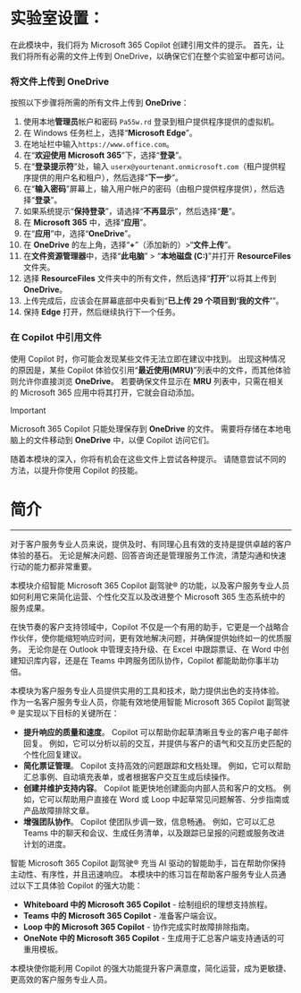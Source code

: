 # 实验室设置：

在此模块中，我们将为 Microsoft 365 Copilot 创建引用文件的提示。 首先，让我们将所有必需的文件上传到 OneDrive，以确保它们在整个实验室中都可访问。


### 将文件上传到 OneDrive

按照以下步骤将所需的所有文件上传到 **OneDrive**：

1. 使用本地**管理员**帐户和密码 `Pa55w.rd` 登录到租户提供程序提供的虚拟机。
2. 在 Windows 任务栏上，选择“**Microsoft Edge**”。
3. 在地址栏中输入`https://www.office.com`。
4. 在“**欢迎使用 Microsoft 365**”下，选择“**登录**”。
5. 在“**登录提示符**”处，输入 `userx@yourtenant.onmicrosoft.com`（租户提供程序提供的用户名和租户），然后选择“**下一步**”。
6. 在“**输入密码**”屏幕上，输入用户帐户的密码（由租户提供程序提供），然后选择“**登录**”。
7. 如果系统提示“**保持登录**”，请选择“**不再显示**”，然后选择“**是**”。
8. 在 **Microsoft 365** 中，选择“**应用**”。
9. 在“**应用**”中，选择“**OneDrive**”。
10. 在 **OneDrive** 的左上角，选择“**+**”（添加新的）>“**文件上传**”。
11. 在**文件资源管理器**中，选择“**此电脑**” > “**本地磁盘 (C:)**”并打开 **ResourceFiles** 文件夹。
12. 选择 **ResourceFiles** 文件夹中的所有文件，然后选择“**打开**”以将其上传到 **OneDrive**。
13. 上传完成后，应该会在屏幕底部中央看到“**已上传 29 个项目到‘我的文件’**”。
14. 保持 **Edge** 打开，然后继续执行下一个任务。

### 在 Copilot 中引用文件

使用 Copilot 时，你可能会发现某些文件无法立即在建议中找到。 出现这种情况的原因是，某些 Copilot 体验仅引用“**最近使用(MRU)**”列表中的文件，而其他体验则允许你直接浏览 **OneDrive**。 若要确保文件显示在 **MRU** 列表中，只需在相关的 Microsoft 365 应用中将其打开，它就会自动添加。

> [!IMPORTANT]
> Microsoft 365 Copilot 只能处理保存到 **OneDrive** 的文件。 需要将存储在本地电脑上的文件移动到 **OneDrive** 中，以便 Copilot 访问它们。

随着本模块的深入，你将有机会在这些文件上尝试各种提示。 请随意尝试不同的方法，以提升你使用 Copilot 的技能。

# 简介
---
对于客户服务专业人员来说，提供及时、有同理心且有效的支持是提供卓越的客户体验的基石。 无论是解决问题、回答咨询还是管理服务工作流，清楚沟通和快速行动的能力都非常重要。

本模块介绍智能 Microsoft 365 Copilot 副驾驶® 的功能，以及客户服务专业人员如何利用它来简化运营、个性化交互以及改进整个 Microsoft 365 生态系统中的服务成果。

在快节奏的客户支持领域中，Copilot 不仅是一个有用的助手，它更是一个战略合作伙伴，使你能缩短响应时间，更有效地解决问题，并确保提供始终如一的优质服务。 无论你是在 Outlook 中管理支持升级、在 Excel 中跟踪票证、在 Word 中创建知识库内容，还是在 Teams 中跨服务团队协作，Copilot 都能助助你事半功倍。

本模块为客户服务专业人员提供实用的工具和技术，助力提供出色的支持体验。 作为一名客户服务专业人员，你能有效地使用智能 Microsoft 365 Copilot 副驾驶® 是实现以下目标的关键所在：

- **提升响应的质量和速度**。 Copilot 可以帮助你起草清晰且专业的客户电子邮件回复。 例如，它可以分析以前的交互，并提供与客户的语气和交互历史匹配的个性化回复建议。
- **简化票证管理**。 Copilot 支持高效的问题跟踪和文档处理。 例如，它可以帮助汇总事例、自动填充表单，或者根据客户交互生成后续操作。
- **创建并维护支持内容**。 Copilot 能更快地创建面向内部人员和客户的文档。 例如，它可以帮助用户直接在 Word 或 Loop 中起草常见问题解答、分步指南或产品故障排除文章。
- **增强团队协作**。 Copilot 使团队步调一致，信息畅通。 例如，它可以汇总 Teams 中的聊天和会议、生成任务清单，以及跟踪已呈报的问题或服务改进计划的进度。

智能 Microsoft 365 Copilot 副驾驶® 充当 AI 驱动的智能助手，旨在帮助你保持主动性、有序性，并且迅速响应。 本模块中的练习旨在帮助客户服务专业人员通过以下工具体验 Copilot 的强大功能：

- **Whiteboard 中的 Microsoft 365 Copilot** - 绘制组织的理想支持旅程。
- **Teams 中的 Microsoft 365 Copilot** - 准备客户端会议。
- **Loop 中的 Microsoft 365 Copilot** - 协作完成实时故障排除指南。
- **OneNote 中的 Microsoft 365 Copilot** - 生成用于汇总客户端支持通话的可重用模板。

本模块使你能利用 Copilot 的强大功能提升客户满意度，简化运营，成为更敏捷、更高效的客户服务专业人员。


